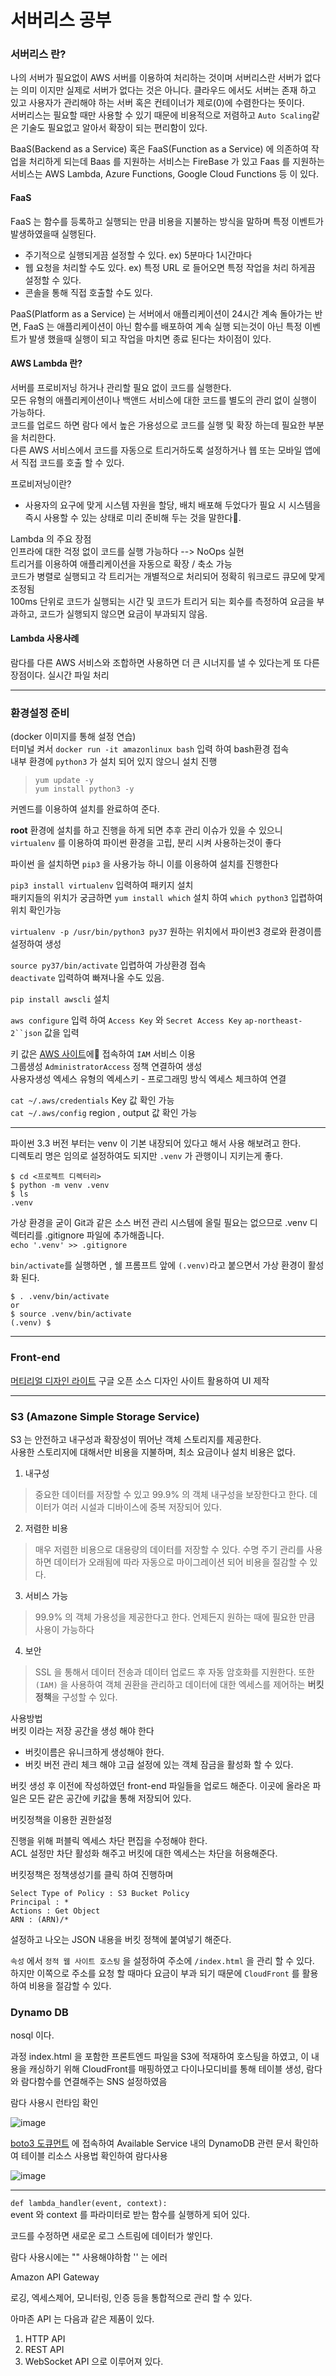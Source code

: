 # 서버리스 공부

### 서버리스 란?
나의 서버가 필요없이 AWS 서버를 이용하여 처리하는 것이며 
서버리스란 서버가 없다는 의미 이지만 실제로 서버가 없다는 것은 아니다. 클라우드 에서도 서버는 존재 하고 있고 사용자가 관리해야 하는 서버 혹은 컨테이너가 제로(0)에 수렴한다는 뜻이다.  
   서버리스는 필요할 때만 사용할 수 있기 때문에 비용적으로 저렴하고 `Auto Scaling`같은 기술도 필요없고 알아서 확장이 되는 편리함이 있다.

BaaS(Backend as a Service) 혹은 FaaS(Function as a Service) 에 의존하여 작업을 처리하게 되는데 Baas 를 지원하는 서비스는 FireBase 가 있고 Faas 를 지원하는 서비스는 AWS Lambda, Azure Functions, Google Cloud Functions 등 이 있다.

#### FaaS
FaaS 는 함수를 등록하고 실행되는 만큼 비용을 지불하는 방식을 말하며 특정 이벤트가 발생하였을때 실행된다.  
- 주기적으로 실행되게끔 설정할 수 있다.  ex) 5분마다 1시간마다 
- 웹 요청을 처리할 수도 있다. ex) 특정 URL 로 들어오면 특정 작업을 처리 하게끔 설정할 수 있다.
- 콘솔을 통해 직접 호출할 수도 있다.

PaaS(Platform as a Service) 는 서버에서 애플리케이션이 24시간 계속 돌아가는 반면, FaaS 는 애플리케이션이 아닌 함수를 배포하여 계속 실행 되는것이 아닌 특정 이벤트가 발생 했을때 실행이 되고 작업을 마치면 종료 된다는 차이점이 있다.


#### AWS Lambda 란?
서버를 프로비저닝 하거나 관리할 필요 없이 코드를 실행한다.  
모든 유형의 애플리케이션이나 백앤드 서비스에 대한 코드를 별도의 관리 없이 실행이 가능하다.  
코드를 업로드 하면 람다 에서 높은 가용성으로 코드를 실행 및 확장 하는데 필요한 부분을 처리한다.  
다른 AWS 서비스에서 코드를 자동으로 트리거하도록 설정하거나 웹 또는 모바일 앱에서 직접 코드를 호출 할 수 있다.  

프로비저닝이란?
- 사용자의 요구에 맞게 시스템 자원을 할당, 배치 배포해 두었다가 필요 시 시스템을 즉시 사용할 수 있는 상태로 미리 준비해 두는 것을 말한다.

Lambda 의 주요 장점  
인프라에 대한 걱정 없이 코드를 실행 가능하다 -->  NoOps 실현  
트리거를 이용하여 애플리케이션을 자동으로 확장 / 축소 가능  
코드가 병렬로 실행되고 각 트리거는 개별적으로 처리되어 정확히 워크로드 큐모에 맞게 조정됨  
100ms 단위로 코드가 실행되는 시간 및 코드가 트리거 되는 회수를 측정하여 요금을 부과하고, 코드가 실행되지 않으면 요금이 부과되지 않음.

#### Lambda 사용사례
람다를 다른 AWS 서비스와 조합하면 사용하면 더 큰 시너지를 낼 수 있다는게 또 다른 장점이다.
실시간 파일 처리


___
### 환경설정 준비

(docker 이미지를 통해 설정 연습)  
터미널 켜서 `docker run -it amazonlinux bash` 입력 하여 bash환경 접속  
내부 환경에 `python3` 가 설치 되어 있지 않으니 설치 진행  
  
> `yum update -y`  
> `yum install python3 -y`
 
 커멘드를 이용하여 설치를 완료하여 준다.  
 
 **root** 환경에 설치를 하고 진행을 하게 되면 추후 관리 이슈가 있을 수 있으니 `virtualenv` 를 이용하여 파이썬 환경을 고립, 분리 시켜 사용하는것이 좋다

 파이썬 을 설치하면 `pip3` 을 사용가능 하니 이를 이용하여 설치를 진행한다

 `pip3 install virtualenv`  입력하여 패키지 설치  
 패키지들의 위치가 궁금하면 `yum install which` 설치 하여 `which python3` 입렵하여 위치 확인가능  

 `virtualenv -p /usr/bin/python3 py37` 원하는 위치에서 파이썬3 경로와 환경이름 설정하여 생성  

 `source py37/bin/activate` 입렵하여 가상환경 접속  
 `deactivate`   입력하여 빠져나올 수도 있음.

`pip install awscli` 설치

`aws configure` 입력 하여 `Access Key` 와 `Secret Access Key`
`ap-northeast-2``json` 값을 입력

키 값은 [AWS 사이트](https://aws.amazon.com/ko/?nc2=h_lg)에 접속하여 `IAM` 서비스 이용  
그룹생성 `AdministratorAccess` 정책 연결하여 생성  
사용자생성 엑세스 유형의 엑세스키 - 프로그래밍 방식 엑세스 체크하여 연결  

`cat ~/.aws/credentials` Key 값 확인 가능  
`cat ~/.aws/config` region , output 값 확인 가능

___


파이썬 3.3 버전 부터는 venv 이 기본 내장되어 있다고 해서 사용 해보려고 한다.  
디렉토리 명은 임의로 설정하여도 되지만  `.venv` 가 관행이니 지키는게 좋다.

```
$ cd <프로젝트 디렉터리>
$ python -m venv .venv
$ ls
.venv
```
가상 환경을 굳이 Git과 같은 소스 버전 관리 시스템에 올릴 필요는 없으므로 .venv 디렉터리를 .gitignore 파일에 추가해줍니다.  
`echo '.venv' >> .gitignore`

`bin/activate`를 실행하면 , 쉘 프롬프트 앞에 `(.venv)`라고 붙으면서 가상 환경이 활성화 된다. 
```
$ . .venv/bin/activate   
or
$ source .venv/bin/activate
(.venv) $
```


___

### Front-end

[머티리얼 디자인 라이트](https://getmdl.io/) 구글 오픈 소스 디자인 사이트 활용하여 UI 제작  

___

### S3 (Amazone Simple Storage Service)

S3 는 안전하고 내구성과 확장성이 뛰어난 객체 스토리지를 제공한다.  
사용한 스토리지에 대해서만 비용을 지불하며, 최소 요금이나 설치 비용은 없다.

1. 내구성
> 중요한 데이터를 저장할 수 있고 99.9% 의 객체 내구성을 보장한다고 한다. 데이터가 여러 시설과 디바이스에 중복 저장되어 있다.

2. 저렴한 비용
> 매우 저렴한 비용으로 대용량의 데이터를 저장할 수 있다. 수명 주기 관리를 사용하면 데이터가 오래됨에 따라 자동으로 마이그레이션 되어 비용을 절감할 수 있다.

3. 서비스 가능
> 99.9% 의 객체 가용성을 제공한다고 한다. 언제든지 원하는 때에 필요한 만큼 사용이 가능하다

4. 보안
> SSL 을 통해서 데이터 전송과 데이터 업로드 후 자동 암호화를 지원한다. 또한 `(IAM)` 을 사용하여 객체 권환을 관리하고 데이터에 대한 엑세스를 제어하는 **버킷 정책**을 구성할 수 있다.

사용방법  
버킷 이라는 저장 공간을 생성 해야 한다  

- 버킷이름은 유니크하게 생성해야 한다.
- 버킷 버전 관리 체크 해야 고급 설정에 있는 객체 잠금을 활성화 할 수 있다.

버킷 생성 후 이전에 작성하였던 front-end 파일들을 업로드 해준다.
이곳에 올라온 파일은 모든 같은 공간에 키값을 통해 저장되어 있다.

버킷정책을 이용한 권한설정

진행을 위해 퍼블릭 엑세스 차단 편집을 수정해야 한다.  
ACL 설정만 차단 활성화 해주고 버킷에 대한 엑세스는 차단을 허용해준다.  

버킷정책은 정책생성기를 클릭 하여 진행하며
```
Select Type of Policy : S3 Bucket Policy 
Principal : *
Actions : Get Object
ARN : (ARN)/*
```
설정하고 나오는 JSON 내용을 버킷 정책에 붙여넣기 해준다.

`속성` 에서 `정적 웹 사이트 호스팅` 을 설정하여 주소에 `/index.html` 을 관리 할 수 있다.  
하지만 이쪽으로 주소를 요청 할 때마다 요금이 부과 되기 때문에 `CloudFront` 를 활용하여 비용을 절감할 수 있다. 


### Dynamo DB
nosql 이다.




과정
index.html 을 포함한 프론트엔드 파일을 S3에 적재하여 호스팅을 하였고, 이 내용을 캐싱하기 위해 CloudFront를 매핑하였고
다이나모디비를 통해 테이블 생성, 람다와 람다함수를 연결해주는 SNS 설정하였음


람다 사용시 런타임 확인

![image](https://user-images.githubusercontent.com/79305451/137885006-25e7ea88-103f-4eab-b677-62d09c75ae38.png)


[boto3 도큐먼트](https://boto3.amazonaws.com/v1/documentation/api/latest/guide/quickstart.html) 에 접속하여 Available Service 내의 DynamoDB 관련 문서 확인하여 테이블 리소스 사용법 확인하여 람다사용

![image](https://user-images.githubusercontent.com/79305451/137885223-a2b86cff-38fd-4efc-84bd-46cc5efdfe7d.png)



___

```def lambda_handler(event, context):```  
event 와 context 를 파라미터로 받는 함수를 실행하게 되어 있다.

코드를 수정하면 새로운 로그 스트림에 데이터가 쌓인다.

람다 사용시에는 "" 사용해야하함 '' 는 에러

Amazon API Gateway

 로깅, 엑세스제어, 모니터링, 인증 등을 통합적으로 관리 할 수 있다.  

 아마존 API 는 다음과 같은 제품이 있다.
 1. HTTP API
 2. REST API 
 3. WebSocket API
 으로 이루어져 있다.
